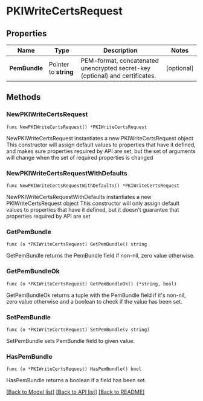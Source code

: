 # PKIWriteCertsRequest


## Properties

Name | Type | Description | Notes
------------ | ------------- | ------------- | -------------
**PemBundle** | Pointer to **string** | PEM-format, concatenated unencrypted secret-key (optional) and certificates. | [optional] 



## Methods


### NewPKIWriteCertsRequest

`func NewPKIWriteCertsRequest() *PKIWriteCertsRequest`

NewPKIWriteCertsRequest instantiates a new PKIWriteCertsRequest object
This constructor will assign default values to properties that have it defined,
and makes sure properties required by API are set, but the set of arguments
will change when the set of required properties is changed

### NewPKIWriteCertsRequestWithDefaults

`func NewPKIWriteCertsRequestWithDefaults() *PKIWriteCertsRequest`

NewPKIWriteCertsRequestWithDefaults instantiates a new PKIWriteCertsRequest object
This constructor will only assign default values to properties that have it defined,
but it doesn't guarantee that properties required by API are set


### GetPemBundle

`func (o *PKIWriteCertsRequest) GetPemBundle() string`

GetPemBundle returns the PemBundle field if non-nil, zero value otherwise.

### GetPemBundleOk

`func (o *PKIWriteCertsRequest) GetPemBundleOk() (*string, bool)`

GetPemBundleOk returns a tuple with the PemBundle field if it's non-nil, zero value otherwise
and a boolean to check if the value has been set.

### SetPemBundle

`func (o *PKIWriteCertsRequest) SetPemBundle(v string)`

SetPemBundle sets PemBundle field to given value.


### HasPemBundle

`func (o *PKIWriteCertsRequest) HasPemBundle() bool`

HasPemBundle returns a boolean if a field has been set.









[[Back to Model list]](../README.md#documentation-for-models) [[Back to API list]](../README.md#documentation-for-api-endpoints) [[Back to README]](../README.md)


